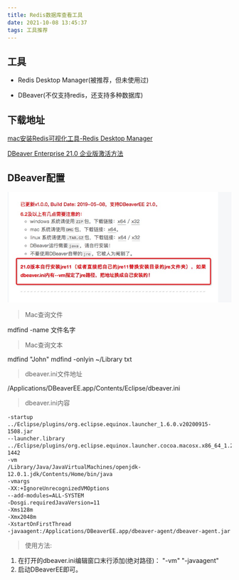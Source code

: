 ```yaml
---
title: Redis数据库查看工具
date: 2021-10-08 13:45:37
tags: 工具推荐
---
```


## 工具

* Redis Desktop Manager(被推荐，但未使用过)

* DBeaver(不仅支持redis，还支持多种数据库)

## 下载地址

[mac安装Redis可视化工具-Redis Desktop Manager](https://www.jianshu.com/p/214baa511f2e)

[DBeaver Enterprise 21.0 企业版激活方法](https://zhile.io/2019/05/08/dbeaver-license-crack.html)

## DBeaver配置

![](Redis数据库查看工具/r_1.png)

> Mac查询文件

mdfind -name 文件名字

> Mac查询文本

mdfind "John"
mdfind -onlyin ~/Library txt

> dbeaver.ini文件地址

/Applications/DBeaverEE.app/Contents/Eclipse/dbeaver.ini

> dbeaver.ini内容

```
-startup
../Eclipse/plugins/org.eclipse.equinox.launcher_1.6.0.v20200915-1508.jar
--launcher.library
../Eclipse/plugins/org.eclipse.equinox.launcher.cocoa.macosx.x86_64_1.2.0.v20200915-1442
-vm
/Library/Java/JavaVirtualMachines/openjdk-12.0.1.jdk/Contents/Home/bin/java
-vmargs
-XX:+IgnoreUnrecognizedVMOptions
--add-modules=ALL-SYSTEM
-Dosgi.requiredJavaVersion=11
-Xms128m
-Xmx2048m
-XstartOnFirstThread
-javaagent:/Applications/DBeaverEE.app/dbeaver-agent/dbeaver-agent.jar
```

> 使用方法:

 1. 在打开的dbeaver.ini编辑窗口末行添加(绝对路径)：
    "-vm"
    "-javaagent"
 2. 启动DBeaverEE即可。



